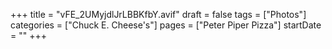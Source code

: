 +++
title = "vFE_2UMyjdlJrLBBKfbY.avif"
draft = false
tags = ["Photos"]
categories = ["Chuck E. Cheese's"]
pages = ["Peter Piper Pizza"]
startDate = ""
+++
